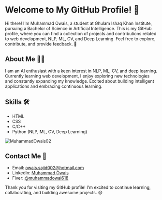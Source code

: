 # Welcome to My GitHub Profile! 👋

Hi there! I'm Muhammad Owais, a student at Ghulam Ishaq Khan Institute, pursuing a Bachelor of Science in Artificial Intelligence. This is my GitHub profile, where you can find a collection of projects and contributions related to web development, NLP, ML, CV, and Deep Learning. Feel free to explore, contribute, and provide feedback. 🚀

## About Me 🙋‍♂️

I am an AI enthusiast with a keen interest in NLP, ML, CV, and deep learning. Currently learning web development, I enjoy exploring new technologies and constantly expanding my knowledge. Excited about building intelligent applications and embracing continuous learning.

## Skills 🛠️

- HTML
- CSS
- C/C++
- Python (NLP, ML, CV, Deep Learning)

<p><img align="center" src="https://github-readme-stats.vercel.app/api/top-langs?username=MuhammadOwais02&show_icons=true&locale=en&layout=compact" alt="MuhammadOwais02" /></p>

## Contact Me 📩

- Email: [owais.sajid002@hotmail.com](mailto:owais.sajid002@hotmail.com)
- LinkedIn: [Muhammad Owais](https://www.linkedin.com/in/muhammad-owais-4b58a91bb)
- Fiver: [@muhammadowai618](https://www.fiverr.com/s/Qav0Be)

Thank you for visiting my GitHub profile! I'm excited to continue learning, collaborating, and building awesome projects. 😄
